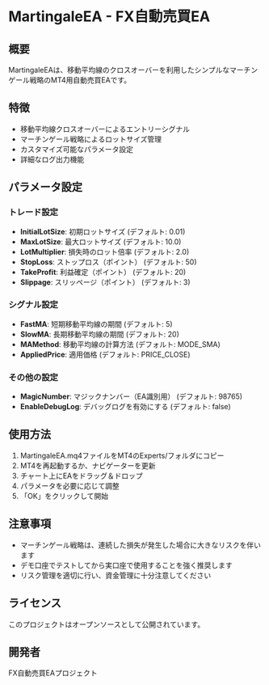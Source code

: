 # MartingaleEA - FX自動売買EA

## 概要
MartingaleEAは、移動平均線のクロスオーバーを利用したシンプルなマーチンゲール戦略のMT4用自動売買EAです。

## 特徴
- 移動平均線クロスオーバーによるエントリーシグナル
- マーチンゲール戦略によるロットサイズ管理
- カスタマイズ可能なパラメータ設定
- 詳細なログ出力機能

## パラメータ設定

### トレード設定
- **InitialLotSize**: 初期ロットサイズ (デフォルト: 0.01)
- **MaxLotSize**: 最大ロットサイズ (デフォルト: 10.0)
- **LotMultiplier**: 損失時のロット倍率 (デフォルト: 2.0)
- **StopLoss**: ストップロス（ポイント） (デフォルト: 50)
- **TakeProfit**: 利益確定（ポイント） (デフォルト: 20)
- **Slippage**: スリッページ（ポイント） (デフォルト: 3)

### シグナル設定
- **FastMA**: 短期移動平均線の期間 (デフォルト: 5)
- **SlowMA**: 長期移動平均線の期間 (デフォルト: 20)
- **MAMethod**: 移動平均線の計算方法 (デフォルト: MODE_SMA)
- **AppliedPrice**: 適用価格 (デフォルト: PRICE_CLOSE)

### その他の設定
- **MagicNumber**: マジックナンバー（EA識別用） (デフォルト: 98765)
- **EnableDebugLog**: デバッグログを有効にする (デフォルト: false)

## 使用方法
1. MartingaleEA.mq4ファイルをMT4のExperts/フォルダにコピー
2. MT4を再起動するか、ナビゲーターを更新
3. チャート上にEAをドラッグ＆ドロップ
4. パラメータを必要に応じて調整
5. 「OK」をクリックして開始

## 注意事項
- マーチンゲール戦略は、連続した損失が発生した場合に大きなリスクを伴います
- デモ口座でテストしてから実口座で使用することを強く推奨します
- リスク管理を適切に行い、資金管理に十分注意してください

## ライセンス
このプロジェクトはオープンソースとして公開されています。

## 開発者
FX自動売買EAプロジェクト
